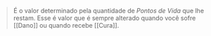 > É o valor determinado pela quantidade de *Pontos de Vida* que lhe restam. Esse é valor que é sempre alterado quando você sofre [[Dano]] ou quando recebe [[Cura]].